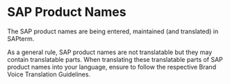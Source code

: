 # SAP Product Names

The SAP product names are being entered, maintained (and translated) in SAPterm.  

As a general rule, SAP product names are not translatable but they may contain translatable parts. When translating these translatable parts of SAP product names into your language, ensure to follow the respective Brand Voice Translation Guidelines.